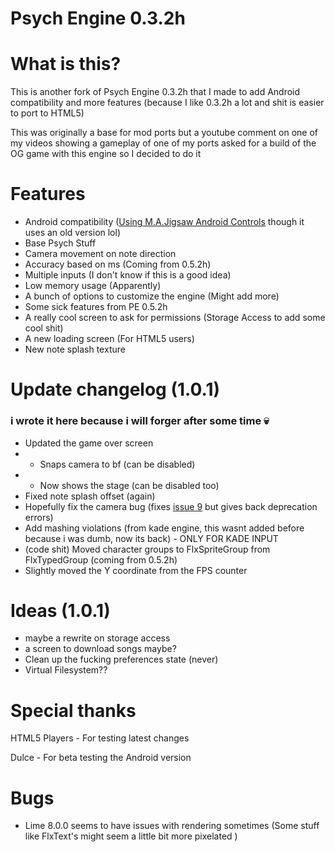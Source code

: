 # Psych Engine 0.3.2h

# What is this?

This is another fork of Psych Engine 0.3.2h that I made to add Android compatibility and more features (because I like 0.3.2h a lot and shit is easier to port to HTML5)

This was originally a base for mod ports but a youtube comment on one of my videos showing a gameplay of one of my ports asked for a build of the OG game with this engine so I decided to do it

# Features

- Android compatibility ([Using M.A.Jigsaw Android Controls](https://github.com/MAJigsaw77/FNF-Android-Porting) though it uses an old version lol)
- Base Psych Stuff
- Camera movement on note direction
- Accuracy based on ms (Coming from 0.5.2h)
- Multiple inputs (I don't know if this is a good idea)
- Low memory usage (Apparently)
- A bunch of options to customize the engine (Might add more)
- Some sick features from PE 0.5.2h
- A really cool screen to ask for permissions (Storage Access to add some cool shit)
- A new loading screen (For HTML5 users)
- New note splash texture

# Update changelog (1.0.1)

### i wrote it here because i will forger after some time :skull:

- Updated the game over screen
- - Snaps camera to bf (can be disabled)
- - Now shows the stage (can be disabled too)
- Fixed note splash offset (again)
- Hopefully fix the camera bug (fixes [issue 9](https://github.com/SanicBTW/FNF-PsychEngine-0.3.2h/issues/9) but gives back deprecation errors)
- Add mashing violations (from kade engine, this wasnt added before because i was dumb, now its back) - ONLY FOR KADE INPUT
- (code shit) Moved character groups to FlxSpriteGroup from FlxTypedGroup (coming from 0.5.2h)
- Slightly moved the Y coordinate from the FPS counter

# Ideas (1.0.1)

- maybe a rewrite on storage access 
- a screen to download songs maybe?
- Clean up the fucking preferences state (never)
- Virtual Filesystem??

# Special thanks

HTML5 Players - For testing latest changes

Dulce - For beta testing the Android version

# Bugs

- Lime 8.0.0 seems to have issues with rendering sometimes (Some stuff like FlxText's might seem a little bit more pixelated )